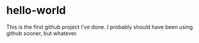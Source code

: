 # hello-world

This is the first github project I've done. I probably should have been using github sooner, but whatever.
